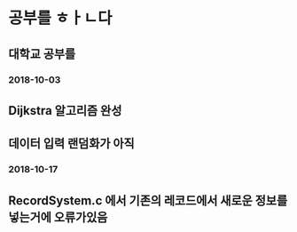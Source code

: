 # 공부를 ㅎㅏㄴ다
## 대학교 공부를
### 2018-10-03
## Dijkstra 알고리즘 완성
## 데이터 입력 랜덤화가 아직 
### 2018-10-17
## RecordSystem.c 에서 기존의 레코드에서 새로운 정보를 넣는거에 오류가있음
